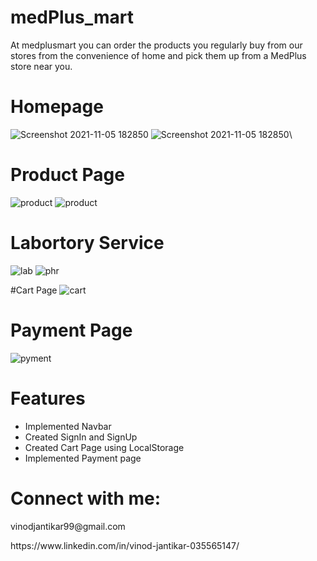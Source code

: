 # medPlus_mart
At medplusmart you can order the products you regularly buy from our stores from the convenience of home and pick them up from a MedPlus store near you.

# Homepage
![Screenshot 2021-11-05 182850](https://user-images.githubusercontent.com/53556482/140514171-158de03b-65ae-4cd0-9bef-c7f2846fae21.png)
![Screenshot 2021-11-05 182850](https://user-images.githubusercontent.com/53556482/140514251-71bd6d5d-a0dc-4371-a811-cc9fe1d7d107.png)\



# Product Page
![product](https://user-images.githubusercontent.com/53556482/140514338-f1edcd05-b1f1-408e-aec8-39e1afe949d4.png)
![product](https://user-images.githubusercontent.com/53556482/140514706-7a53d5d8-e294-4558-9ace-b6ec3879ddf2.png)

# Labortory Service
![lab](https://user-images.githubusercontent.com/53556482/140514867-03ae78f3-fee6-40f7-89e5-8b43f99f889c.png)
![phr](https://user-images.githubusercontent.com/53556482/140514879-5ab13a84-54ff-47a9-90e5-43c880c8693d.png)


#Cart Page
![cart](https://user-images.githubusercontent.com/53556482/140514904-787dec5f-52f8-497a-843b-79f26ca6cb44.png)

# Payment Page
![pyment](https://user-images.githubusercontent.com/53556482/140514726-c836073b-0fa5-484d-9c45-de3b447579bc.png)



# Features 
<ul>
<li>Implemented Navbar </li>
<li>Created SignIn and SignUp </li>
<li>Created Cart Page using LocalStorage</li>
<li>Implemented Payment page</li>
</ul>

# Connect with me:

<p>vinodjantikar99@gmail.com </p>
<p> https://www.linkedin.com/in/vinod-jantikar-035565147/ </p>

